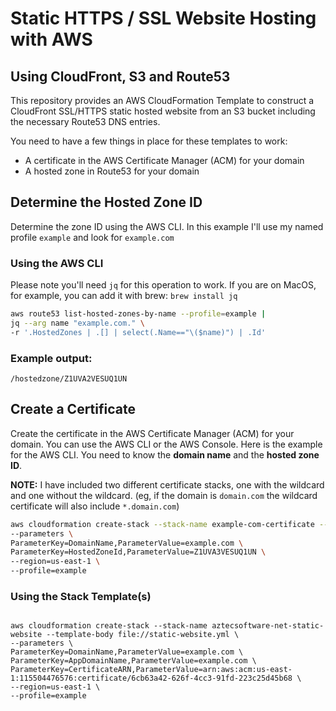 # Static HTTPS / SSL Website Hosting with AWS

## Using CloudFront, S3 and Route53

This repository provides an AWS CloudFormation Template to construct a CloudFront SSL/HTTPS static hosted website from an S3 bucket including the necessary Route53 DNS entries.

You need to have a few things in place for these templates to work:

- A certificate in the AWS Certificate Manager (ACM) for your domain
- A hosted zone in Route53 for your domain

## Determine the Hosted Zone ID

Determine the zone ID using the AWS CLI. In this example I'll use my named profile `example` and look for `example.com`

### Using the AWS CLI

Please note you'll need `jq` for this operation to work.  If you are on MacOS, for example, you can add it with brew: `brew install jq`

```sh
aws route53 list-hosted-zones-by-name --profile=example |
jq --arg name "example.com." \
-r '.HostedZones | .[] | select(.Name=="\($name)") | .Id'
```

### Example output:

```
/hostedzone/Z1UVA2VESUQ1UN
```

## Create a Certificate

Create the certificate in the AWS Certificate Manager (ACM) for your domain. You can use the AWS CLI or the AWS Console. Here is the example for the AWS CLI. You need to know the **domain name** and the **hosted zone ID**.

**NOTE:** I have included two different certificate stacks, one with the wildcard and one without the wildcard.  (eg, if the domain is `domain.com` the wildcard certificate will also include `*.domain.com`)

```sh
aws cloudformation create-stack --stack-name example-com-certificate --template-body file://certificate-with-wildcard.yml \
--parameters \
ParameterKey=DomainName,ParameterValue=example.com \
ParameterKey=HostedZoneId,ParameterValue=Z1UVA3VESUQ1UN \
--region=us-east-1 \
--profile=example
```

### Using the Stack Template(s)
```

aws cloudformation create-stack --stack-name aztecsoftware-net-static-website --template-body file://static-website.yml \
--parameters \
ParameterKey=DomainName,ParameterValue=example.com \
ParameterKey=AppDomainName,ParameterValue=example.com \
ParameterKey=CertificateARN,ParameterValue=arn:aws:acm:us-east-1:115504476576:certificate/6cb63a42-626f-4cc3-91fd-223c25d45b68 \
--region=us-east-1 \
--profile=example
```
